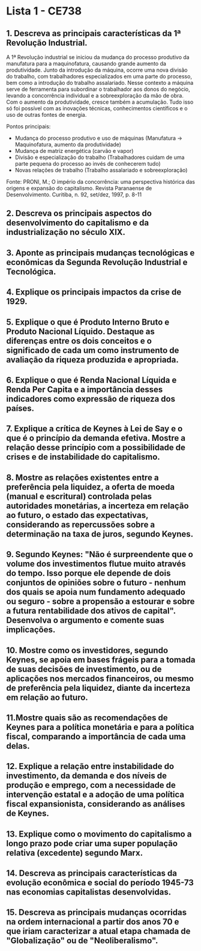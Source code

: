 # Lista 1 - CE738

## 1. Descreva as principais características da 1ª Revolução Industrial.

A 1ª Revolução industrial se iniciou da mudança do processo produtivo da manufatura para a maquinofatura, causando grande aumento da produtividade. Junto da introdução da máquina, ocorre uma nova divisão do trabalho, com trabalhadores especializados em uma parte do processo, bem como a introdução do trabalho assalariado. Nesse contexto a máquina serve de ferramenta para subordinar o trabalhador aos donos do negócio, levando a concorrência individual e a sobreexploração da mão de obra. Com o aumento da produtividade, cresce também a acumulação. Tudo isso só foi possível com as inovações técnicas, conhecimentos científicos e o uso de outras fontes de energia.

Pontos principais:
- Mudança do processo produtivo e uso de máquinas (Manufatura -> Maquinofatura, aumento da produtividade)
- Mudança de matriz energética (carvão e vapor)
- Divisão e especialização do trabalho (Trabalhadores cuidam de uma parte pequena do processo ao invés de conhecerem tudo)
- Novas relações de trabalho (Trabalho assalariado e sobreexploração)

Fonte: PRONI, M.; O império da concorrência: uma perspectiva histórica das origens e expansão do capitalismo. Revista Paranaense de Desenvolvimento. Curitiba, n. 92, set/dez, 1997, p. 8-11

## 2. Descreva os principais aspectos do desenvolvimento do capitalismo e da industrialização no século XIX.

## 3. Aponte as principais mudanças tecnológicas e econômicas da Segunda Revolução Industrial e Tecnológica.

## 4. Explique os principais impactos da crise de 1929.

## 5. Explique o que é Produto Interno Bruto e Produto Nacional Líquido. Destaque as diferenças entre os dois conceitos e o significado de cada um como instrumento de avaliação da riqueza produzida e apropriada.

## 6. Explique o que é Renda Nacional Líquida e Renda Per Capita e a importância desses indicadores como expressão de riqueza dos países.

## 7. Explique a crítica de Keynes à Lei de Say e o que é o princípio da demanda efetiva. Mostre a relação desse princípio com a possibilidade de crises e de instabilidade do capitalismo.

## 8. Mostre as relações existentes entre a preferência pela liquidez, a oferta de moeda (manual e escritural) controlada pelas autoridades monetárias, a incerteza em relação ao futuro, o estado das expectativas, considerando as repercussões sobre a determinação na taxa de juros, segundo Keynes.

## 9. Segundo Keynes: "Não é surpreendente que o volume dos investimentos flutue muito através do tempo. Isso porque ele depende de dois conjuntos de opiniões sobre o futuro - nenhum dos quais se apoia num fundamento adequado ou seguro - sobre a propensão a estourar e sobre a futura rentabilidade dos ativos de capital". Desenvolva o argumento e comente suas implicações.

## 10. Mostre como os investidores, segundo Keynes, se apoia  em bases frágeis para a tomada de suas decisões de investimento,  ou de aplicações nos mercados financeiros, ou mesmo de preferência pela liquidez, diante da incerteza em relação ao futuro.

## 11.Mostre quais são as recomendações de Keynes para a política monetária e para a política fiscal, comparando a importância de cada uma delas.

## 12. Explique a relação entre instabilidade do investimento, da demanda e dos níveis de produção e emprego, com a necessidade de intervenção estatal e a adoção de uma política fiscal expansionista, considerando as análises de Keynes.

## 13. Explique como o movimento do capitalismo a longo prazo pode criar uma super população relativa (excedente) segundo Marx.

## 14. Descreva as principais características da evolução econômica e social do período 1945-73 nas economias capitalistas desenvolvidas.

## 15. Descreva as principais mudanças ocorridas na ordem internacional a partir dos anos 70 e que iriam caracterizar a atual etapa chamada de "Globalização" ou de "Neoliberalismo".
